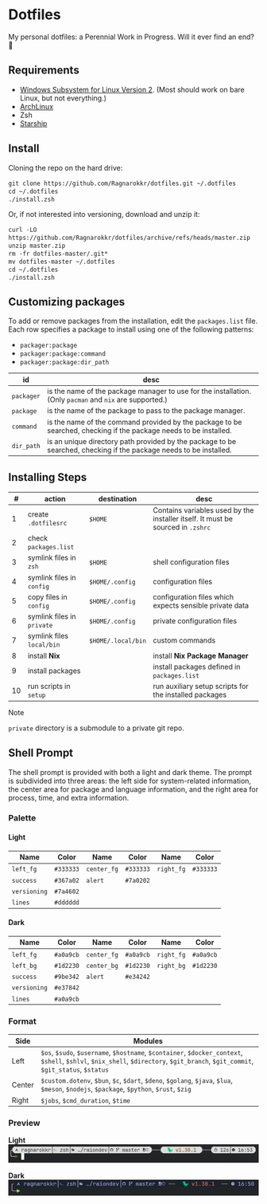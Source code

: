 # Dotfiles

My personal dotfiles: a Perennial Work in Progress. Will it ever find an end? 🤣

## Requirements

- [Windows Subsystem for Linux Version 2][wsl]. (Most should work on bare Linux, but not everything.)
- [ArchLinux][archlinux]
- Zsh
- [Starship][starship]

## Install

Cloning the repo on the hard drive:
```shell
git clone https://github.com/Ragnarokkr/dotfiles.git ~/.dotfiles
cd ~/.dotfiles
./install.zsh
```
Or, if not interested into versioning, download and unzip it:
```shell
curl -LO https://github.com/Ragnarokkr/dotfiles/archive/refs/heads/master.zip
unzip master.zip
rm -fr dotfiles-master/.git*
mv dotfiles-master ~/.dotfiles
cd ~/.dotfiles
./install.zsh
```

## Customizing packages

To add or remove packages from the installation, edit the `packages.list` file. Each row specifies a package to install using one of the following patterns:

- `packager:package`
- `packager:package:command`
- `packager:package:dir_path`

| id         | desc                                                                                                               |
| ---------- | ------------------------------------------------------------------------------------------------------------------ |
| `packager` | is the name of the package manager to use for the installation. (Only `pacman` and `nix` are supported.)           |
| `package`  | is the name of the package to pass to the package manager.                                                         |
| `command`  | is the name of the command provided by the package to be searched, checking if the package needs to be installed.  |
| `dir_path` | is an unique directory path provided by the package to be searched, checking if the package needs to be installed. |

## Installing Steps

| #   | action                     | destination        | desc                                                                            |
| --- | -------------------------- | ------------------ | ------------------------------------------------------------------------------- |
| 1   | create `.dotfilesrc`       | `$HOME`            | Contains variables used by the installer itself. It must be sourced in `.zshrc` |
| 2   | check `packages.list`      |
| 3   | symlink files in `zsh`     | `$HOME`            | shell configuration files                                                       |
| 4   | symlink files in `config`  | `$HOME/.config`    | configuration files                                                             |
| 5   | copy files in `config`     | `$HOME/.config`    | configuration files which expects sensible private data                         |
| 6   | symlink files in `private` | `$HOME/.config`    | private configuration files                                                     |
| 7   | symlink files `local/bin`  | `$HOME/.local/bin` | custom commands                                                                 |
| 8   | install **Nix**            |                    | install **Nix Package Manager**                                                 |
| 9   | install packages           |                    | install packages defined in `packages.list`                                     |
| 10  | run scripts in `setup`     |                    | run auxiliary setup scripts for the installed packages                          |

> [!NOTE]
> `private` directory is a submodule to a private git repo. 

## Shell Prompt

The shell prompt is provided with both a light and dark theme. The prompt is subdivided into three areas: the left side for system-related information, the center area for package and language information, and the right area for process, time, and extra information.

### Palette

#### Light

| Name         | Color     | Name        | Color     | Name       | Color     |
| ------------ | --------- | ----------- | --------- | ---------- | --------- |
| `left_fg`    | `#333333` | `center_fg` | `#333333` | `right_fg` | `#333333` | `center_bg` | `#dddddd` | `right_bg` | `#dddddd` |
| `success`    | `#367a02` | `alert`     | `#7a0202` |
| `versioning` | `#7a4602` |
| `lines`      | `#dddddd` |

#### Dark

| Name         | Color     | Name        | Color     | Name       | Color     |
| ------------ | --------- | ----------- | --------- | ---------- | --------- |
| `left_fg`    | `#a0a9cb` | `center_fg` | `#a0a9cb` | `right_fg` | `#a0a9cb` |
| `left_bg`    | `#1d2230` | `center_bg` | `#1d2230` | `right_bg` | `#1d2230` |
| `success`    | `#9be342` | `alert`     | `#e34242` |
| `versioning` | `#e37842` |
| `lines`      | `#a0a9cb` |

### Format

| Side   | Modules                                                                                                                                                                           |
| ------ | --------------------------------------------------------------------------------------------------------------------------------------------------------------------------------- |
| Left   | `$os`, `$sudo`, `$username`, `$hostname`, `$container`, `$docker_context`, `$shell`, `$shlvl`, `$nix_shell`, `$directory`, `$git_branch`, `$git_commit`, `$git_status`, `$status` |
| Center | `$custom.dotenv`, `$bun`, `$c`, `$dart`, `$deno`, `$golang`, `$java`, `$lua`, `$meson`, `$nodejs`, `$package`, `$python`, `$rust`, `$zig`                                         |
| Right  | `$jobs`, `$cmd_duration`, `$time`                                                                                                                                                 |

### Preview

**Light**
![Screenshot Light Theme](images/screenshot-prompt-light.jpg)

**Dark**
![Screenshot Dark Theme](images/screenshot-prompt-dark.jpg)


<!-- references -->

[wsl]: https://learn.microsoft.com/en-us/windows/wsl/install-manual
[archlinux]: https://geo.mirror.pkgbuild.com/iso/latest/
[starship]: https://starship.rs/